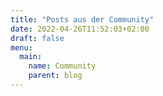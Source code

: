 ```yaml
---
title: "Posts aus der Community"
date: 2022-04-26T11:52:03+02:00
draft: false
menu:
  main:
    name: Community
    parent: blog
---
```




